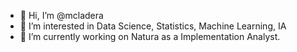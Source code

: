 - 👋 Hi, I’m @mcladera
- 👀 I’m interested in Data Science, Statistics, Machine Learning, IA
- 🌱 I’m currently working on Natura as a Implementation Analyst. 
